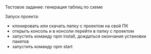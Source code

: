 Тестовое задание: генерация таблиц по схеме

Запуск проекта:
- клонировать или скачать папку с проектом на свой ПК
- открыть консоль и в консоли перейти в папку с проектом
- запустить команду npm install, дождаться окончания установки пакетов
- запустить команду npm start
